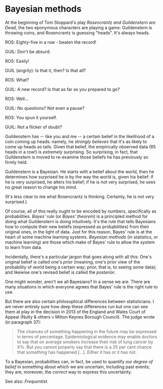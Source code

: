 # Bayesian methods

At the beginning of Tom Stoppard's play _Rosencrantz and Guildenstern are Dead_, the two eponymous characters are playing a game: Guildenstern is throwing coins, and Rosencrantz is guessing "heads". It's always heads.

 ROS: Eighty-five in a row - beaten the record!

GUIL: Don't be absurd.

 ROS: Easily!

GUIL (angrily): Is that it, then? Is that all?
 
 ROS: What?
 
GUIL: A new record? Is that as far as you prepared to go?

 ROS: Well...

GUIL: No questions? Not even a pause?

 ROS: You spun it yourself.

GUIL: Not a flicker of doubt?

Guildenstern has -- like you and me -- a certain belief in the likelihood of a coin coming up heads: namely, he _strongly believes_ that it's as likely to come up heads as tails. Given that belief, the empirically observed data (85 heads in a row!) is _extremely_ surprising. So surprising, in fact, that Guildenstern is moved to re-examine those beliefs he has previously so firmly held.

Guildenstern is a Bayesian. He starts with a belief about the world, then he determines how surprised he is by the way the world is, given his belief: if he is very surprised, he alters his belief; if he is not very surprised, he sees no great reason to change his mind.

(It's less clear to me what Rosencrantz is thinking. Certainly, he is not very surprised.)

Of course, all of this really ought to be encoded by numbers, specifically as probabilities. *Bayes' rule* (or *Bayes' theorem*) is a principled method for doing what Guildenstern is doing intuitively. It's the rule that tells Bayesians how to compute their new beliefs (expressed as probabilities) from their original ones, in the light of data. Just for this reason, Bayes' rule is at the heart of some machine learning systems. *Bayesian methods* (in statistics, or machine learning) are those which make of Bayes' rule to allow the system to learn from data.

Incidentally, there's a particular jargon that goes along with all this: One's original belief is called one's _prior_ (meaning, one's prior view of the probability of world being a certain way; prior, that is, to seeing some data); and likewise one's revised belief is called the _posterior_.

One might wonder, aren't we all Bayesians? In a sense we are. There are many situations in which everyone agrees that Bayes' rule is the right rule to use. 

But there are also certain philosophical differences between statisticians. I am never entirely sure how deep these differences run but one can see them at play in the decision in 2013 of the England and Wales Court of Appeal (Nulty & others v Milton Keynes Borough Council). The judge wrote (in paragraph 37):

> The chances of something happening in the future may be expressed in terms of
> percentage. Epidemiological evidence may enable doctors to say that on average
> smokers increase their risk of lung cancer by X%. But you cannot properly say
> that there is a 25 per cent chance that something has happened [...]. Either
> it has or it has not.

To a Bayesian, probabilities can, in fact, be used to quantify our _degree of belief_ in something about which we are uncertain, including past events; they are, moreover, the _correct_ way to express this uncertainty. 

See also: *Frequentist*.

